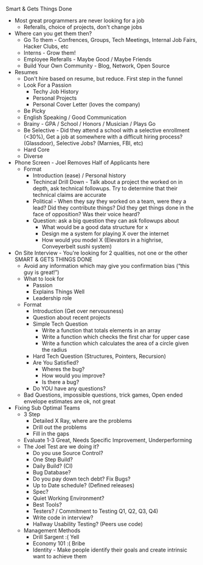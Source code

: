 Smart & Gets Things Done

* Most great programmers are never looking for a job
    * Referalls, choice of projects, don't change jobs
* Where can you get them then?
    * Go To them - Confrences, Groups, Tech Meetings, Internal Job Fairs, Hacker Clubs, etc
    * Interns - Grow them!
    * Employee Referalls - Maybe Good / Maybe Friends
    * Build Your Own Community - Blog, Network, Open Source
* Resumes
    * Don't hire based on resume, but reduce. First step in the funnel
    * Look For a Passion
        * Techy Job History
        * Personal Projects
        * Personal Cover Letter (loves the company)
    * Be Picky
    * English Speaking / Good Communication
    * Brainy - GPA / School / Honors / Musician / Plays Go
    * Be Selective - Did they attend a school with a selective enrollment (<30%), Get a job at somewhere with a difficult hiring process? (Glassdoor), Selective Jobs? (Marnies, FBI, etc)
    * Hard Core
    * Diverse
* Phone Screen - Joel Removes Half of Applicants here
    * Format
        * Introduction (ease) / Personal history
        * Techincal Drill Down - Talk about a project the worked on in depth, ask technical followups. Try to determine that their technical claims are accurate
        * Political - When they say they worked on a team, were they a lead? Did they contribute things? Did they get things done in the face of opposition? Was their voice heard?
        * Question: ask a big question they can ask followups about
            * What would be a good data structure for x
            * Design me a system for playing X over the internet
            * How would you model X (Elevators in a highrise, Conveyerbelt sushi system)
*  On Site Interview - You're looking for 2 qualities, not one or the other SMART & GETS THINGS DONE
    * Avoid any information which may give you confirmation bias (“this guy is great!”)
    * What to look for
        * Passion
        * Explains Things Well
        * Leadership role
    * Format
        * Introduction (Get over nervousness)
        * Question about recent projects
        * Simple Tech Question
            * Write a function that totals elements in an array
            * Write a function which checks the first char for upper case
            * Write a function which calculates the area of a circle given the radius
        * Hard Tech Question (Structures, Pointers, Recursion)
        * Are You Satisfied?
            * Wheres the bug?
            * How would you improve?
            * Is there a bug?
        * Do YOU have any questions?
    * Bad Questions, impossible questions, trick games, Open ended envelope estimates are ok, not great
* Fixing Sub Optimal Teams
    * 3 Step
        * Detailed X Ray, where are the problems
        * Drill out the problems
        * Fill in the gaps
    * Evaluate 1-3 Great, Needs Specific Improvement, Underperforming
    * The Joel Test are we doing it?
        * Do you use Source Control?
        * One Step Build?
        * Daily Build? (CI)
        * Bug Database?
        * Do you pay down tech debt? Fix Bugs?
        * Up to Date schedule? (Defined releases)
        * Spec?
        * Quiet Working Environment?
        * Best Tools?
        * Testers? / Commitment to Testing Q1, Q2, Q3, Q4)
        * Write code in interview?
        * Hallway Usability Testing? (Peers use code)
    * Management Methods
        * Drill Sargent :( Yell
        * Economy 101 :( Bribe
        * Identity - Make people identify their goals and create intrinsic want to achieve them
